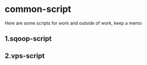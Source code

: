 # common-script
Here are some scripts for work and outside of work, keep a memo

## 1.sqoop-script

## 2.vps-script


